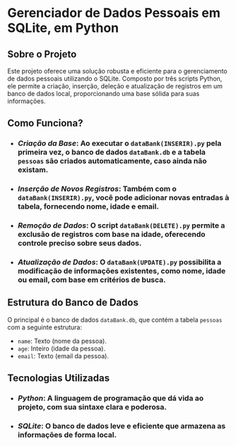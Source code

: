# Gerenciador de Dados Pessoais em SQLite, em Python

## Sobre o Projeto

Este projeto oferece uma solução robusta e eficiente para o gerenciamento de dados pessoais utilizando o SQLite. Composto por três scripts Python, ele permite a criação, inserção, deleção e atualização de registros em um banco de dados local, proporcionando uma base sólida para suas informações.

## Como Funciona?

*   ### _Criação da Base_: Ao executar o `dataBank(INSERIR).py` pela primeira vez, o banco de dados `dataBank.db` e a tabela `pessoas` são criados automaticamente, caso ainda não existam.
*   ### _Inserção de Novos Registros_: Também com o `dataBank(INSERIR).py`, você pode adicionar novas entradas à tabela, fornecendo nome, idade e email.
*   ### _Remoção de Dados_: O script `dataBank(DELETE).py` permite a exclusão de registros com base na idade, oferecendo controle preciso sobre seus dados.
*   ### _Atualização de Dados_: O `dataBank(UPDATE).py` possibilita a modificação de informações existentes, como nome, idade ou email, com base em critérios de busca.

## Estrutura do Banco de Dados

O principal é o banco de dados `dataBank.db`, que contém a tabela `pessoas` com a seguinte estrutura:

*   `name`: Texto (nome da pessoa).
*   `age`: Inteiro (idade da pessoa).
*   `email`: Texto (email da pessoa).

## Tecnologias Utilizadas

*   ### _Python_: A linguagem de programação que dá vida ao projeto, com sua sintaxe clara e poderosa.
*   ### _SQLite_: O banco de dados leve e eficiente que armazena as informações de forma local.
